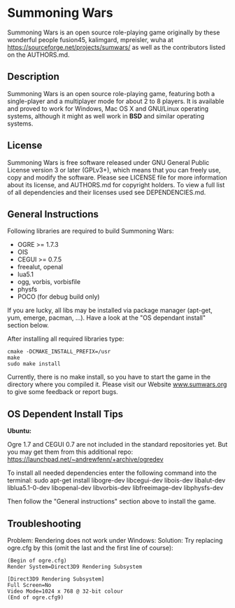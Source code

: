 # Summoning Wars
Summoning Wars is an open source role-playing game originally by these wonderful people fusion45, kalimgard, mpreisler, wuha at https://sourceforge.net/projects/sumwars/ as well as the contributors listed on the AUTHORS.md.

## Description
Summoning Wars is an open source role-playing game, featuring both a
single-player and a multiplayer mode for about 2 to 8 players.  It is available
and proved to work for Windows, Mac OS X and GNU/Linux operating systems,
although it might as well work in __BSD__ and similar operating systems.

## License
Summoning Wars is free software released under GNU General Public License
version 3 or later (GPLv3+), which means that you can freely use, copy and
modify the software.  Please see LICENSE file for more information about its
license, and AUTHORS.md for copyright holders. To view a full list of all dependencies and their licenses used see DEPENDENCIES.md.

## General Instructions
Following libraries are required to build Summoning Wars:

* OGRE >= 1.7.3
* OIS
* CEGUI >= 0.7.5
* freealut, openal
* lua5.1
* ogg, vorbis, vorbisfile
* physfs
* POCO (for debug build only)

If you are lucky, all libs may be installed via package manager (apt-get, yum, emerge, pacman, ...).
Have a look at the "OS dependant install" section below.

After installing all required libraries type:
```
cmake -DCMAKE_INSTALL_PREFIX=/usr
make
sudo make install
```

Currently, there is no make install, so you have to start the game in the directory where you compiled it.
Please visit our Website www.sumwars.org to give some feedback or report bugs.

## OS Dependent Install Tips
__Ubuntu:__

Ogre 1.7 and CEGUI 0.7 are not included in the standard repositories yet. But you may get them from this additional repo:
https://launchpad.net/~andrewfenn/+archive/ogredev

To install all needed dependencies enter the following command into the terminal:
sudo apt-get install libogre-dev libcegui-dev libois-dev libalut-dev liblua5.1-0-dev libopenal-dev libvorbis-dev libfreeimage-dev libphysfs-dev

Then follow the "General instructions" section above to install the game.

## Troubleshooting
Problem: Rendering does not work under Windows:
Solution: Try replacing ogre.cfg by this (omit the last and the first line of course):

```
(Begin of ogre.cfg)
Render System=Direct3D9 Rendering Subsystem

[Direct3D9 Rendering Subsystem]
Full Screen=No
Video Mode=1024 x 768 @ 32-bit colour
(End of ogre.cfg9)
```
